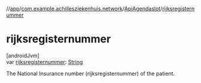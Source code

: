 //[app](../../../index.md)/[com.example.achillesziekenhuis.network](../index.md)/[ApiAgendaslot](index.md)/[rijksregisternummer](rijksregisternummer.md)

# rijksregisternummer

[androidJvm]\
var [rijksregisternummer](rijksregisternummer.md): [String](https://kotlinlang.org/api/latest/jvm/stdlib/kotlin/-string/index.html)

The National Insurance number (rijksregisternummer) of the patient.
